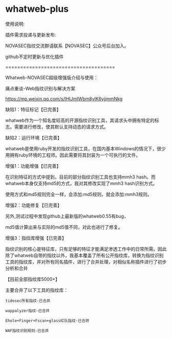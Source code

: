 # whatweb-plus

使用说明:



插件需求投递与更新发布:

NOVASEC指纹交流群请联系【NOVASEC】公众号后台加入。

github不定时更新与优化插件






=====================================

Whatweb-NOVASEC超级增强版介绍与使用：

痛点重谈-Web指纹识别与解决方案

https://mp.weixin.qq.com/s/lHIJmIWbm8ylK6yjjmmNkg


缺陷1：特征标记【已完善】

whatweb作为一个知名度较高的开源指纹识别工具，其请求头中拥有特定的标志。需要进行修改，使其默认支持动态的请求方式。

缺陷2：运行环境【已完善】

whatweb是使用ruby开发的指纹识别工具，在国内基本Windows的情况下，很少用拥有ruby环境的工程师。因此需要将其封装为一个可执行的文件。

增强1：功能增强【已完善】

在识别特征的方式中提到，目前的部分指纹识别工具也支持mmh3 hash。而whatweb本身仅支持md5的方式，我对其修改实现了mmh3 hash识别方式。

使用方式和md5规则完全一样，会添加:md5规则，就会添加:mmh3规则。

增强2：功能修复【已完善】

另外,测试过程中发现github上最新版的whatweb0.55有bug，

md5值计算出来与实际的md5值不同，对此也进行了修复。

增强3：指纹库增强【已完善】

指纹识别的核心是特征库，只有足够的特征才能满足渗透工作中的日常所需。因此除了whatweb自带的指纹以外，我基本覆盖了所有公开指纹库，转换为指纹识别工具的指纹库，并对所有同名插件，进行了合并处理，对相似名称插件进行了初步分析和合并

【目前全部指纹库5000+】

主要合并了以下工具的指纹库：

    tidesec所有指纹-已合并

    wappalyzer指纹-已合并

    Ehole+Finger+Fscan+glass红队指纹-已合并

    WAF指纹识别规则-已合并




